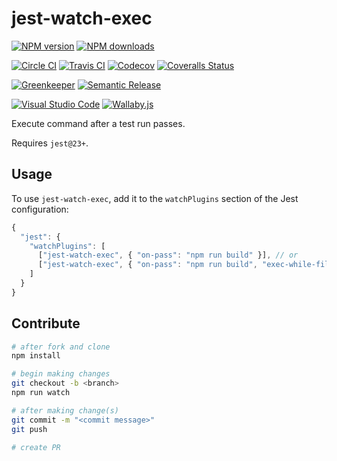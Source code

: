 # jest-watch-exec

[![NPM version][npm-image]][npm-url]
[![NPM downloads][downloads-image]][downloads-url]

[![Circle CI][circleci-image]][circleci-url]
[![Travis CI][travis-image]][travis-url]
[![Codecov][codecov-image]][codecov-url]
[![Coveralls Status][coveralls-image]][coveralls-url]

[![Greenkeeper][greenkeeper-image]][greenkeeper-url]
[![Semantic Release][semantic-release-image]][semantic-release-url]

[![Visual Studio Code][vscode-image]][vscode-url]
[![Wallaby.js][wallaby-image]][wallaby-url]

Execute command after a test run passes.

Requires `jest@23+`.

## Usage

To use `jest-watch-exec`,
add it to the `watchPlugins` section of the Jest configuration:

```js
{
  "jest": {
    "watchPlugins": [
      ["jest-watch-exec", { "on-pass": "npm run build" }], // or
      ["jest-watch-exec", { "on-pass": "npm run build", "exec-while-filtered": true }]
    ]
  }
}
```

## Contribute

```sh
# after fork and clone
npm install

# begin making changes
git checkout -b <branch>
npm run watch

# after making change(s)
git commit -m "<commit message>"
git push

# create PR
```

[circleci-image]: https://circleci.com/gh/unional/jest-watch-exec/tree/master.svg?style=shield
[circleci-url]: https://circleci.com/gh/unional/jest-watch-exec/tree/master
[codecov-image]: https://codecov.io/gh/unional/jest-watch-exec/branch/master/graph/badge.svg
[codecov-url]: https://codecov.io/gh/unional/jest-watch-exec
[coveralls-image]: https://coveralls.io/repos/github/unional/jest-watch-exec/badge.svg?branch=master
[coveralls-url]: https://coveralls.io/github/unional/jest-watch-exec?branch=master
[downloads-image]: https://img.shields.io/npm/dm/jest-watch-exec.svg?style=flat
[downloads-url]: https://npmjs.org/package/jest-watch-exec
[greenkeeper-image]: https://badges.greenkeeper.io/unional/jest-watch-exec.svg
[greenkeeper-url]: https://greenkeeper.io/
[npm-image]: https://img.shields.io/npm/v/jest-watch-exec.svg?style=flat
[npm-url]: https://npmjs.org/package/jest-watch-exec
[semantic-release-image]: https://img.shields.io/badge/%20%20%F0%9F%93%A6%F0%9F%9A%80-semantic--release-e10079.svg
[semantic-release-url]: https://github.com/semantic-release/semantic-release
[travis-image]: https://img.shields.io/travis/unional/jest-watch-exec/master.svg?style=flat
[travis-url]: https://travis-ci.org/unional/jest-watch-exec?branch=master
[vscode-image]: https://img.shields.io/badge/vscode-ready-green.svg
[vscode-url]: https://code.visualstudio.com/
[wallaby-image]: https://img.shields.io/badge/wallaby.js-configured-green.svg
[wallaby-url]: https://wallabyjs.com
